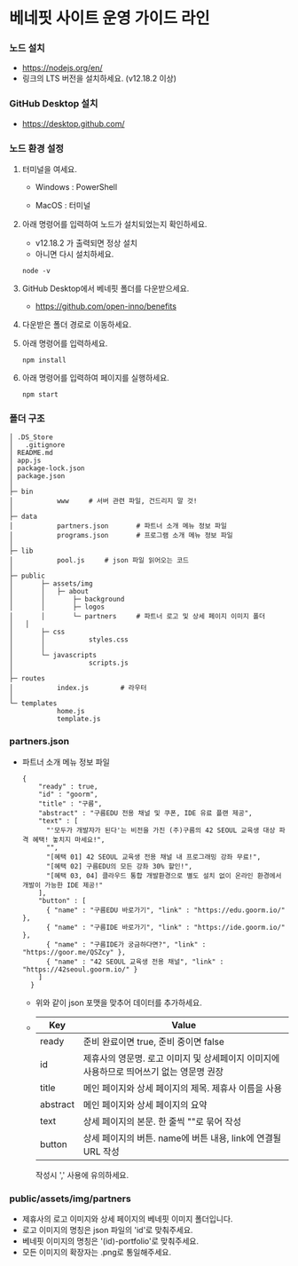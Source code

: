 # 베네핏 사이트 운영 가이드 라인

### 노드 설치

- https://nodejs.org/en/
- 링크의 LTS 버전을 설치하세요. (v12.18.2 이상)



### GitHub Desktop 설치

- https://desktop.github.com/



### 노드 환경 설정

1. 터미널을 여세요.

   - Windows : PowerShell

   - MacOS : 터미널

2. 아래 명령어를 입력하여 노드가 설치되었는지 확인하세요.

   - v12.18.2 가 출력되면 정상 설치
   - 아니면 다시 설치하세요.

   ``` 
   node -v 
   ```

3. GitHub Desktop에서 베네핏 폴더를 다운받으세요.

   - https://github.com/open-inno/benefits

4. 다운받은 폴더 경로로 이동하세요.

5. 아래 명령어를 입력하세요.

   ```
   npm install
   ```

6. 아래 명령어를 입력하여 페이지를 실행하세요.

   ```
   npm start
   ```



### 폴더 구조

```
│ .DS_Store
│	.gitignore
│ README.md
│ app.js
│ package-lock.json
│ package.json
│ 
├─ bin
│			www		# 서버 관련 파일, 건드리지 말 것!
│ 
├─ data
│			partners.json		# 파트너 소개 메뉴 정보 파일
│			programs.json		# 프로그램 소개 메뉴 정보 파일
│ 
├─ lib
│			pool.js		# json 파일 읽어오는 코드
│ 
├─ public
│		├─ assets/img
│		│ 	├─ about
│		│		├─ background
│		│		├─ logos
│		│		└─ partners		# 파트너 로고 및 상세 페이지 이미지 폴더
│ 	│
│		├─ css
│		│			styles.css
│		│
│		└─ javascripts
│					scripts.js
│
├─ routes
│			index.js		# 라우터
│
└─ templates
			home.js
			template.js
```



### partners.json

- 파트너 소개 메뉴 정보 파일

  ``` 
  {
      "ready" : true,
      "id" : "goorm",
      "title" : "구름",
      "abstract" : "구름EDU 전용 채널 및 쿠폰, IDE 유료 플랜 제공",
      "text" : [
        "'모두가 개발자가 된다'는 비전을 가진 (주)구름의 42 SEOUL 교육생 대상 파격 혜택! 놓치지 마세요!",
        "",
        "[혜택 01] 42 SEOUL 교육생 전용 채널 내 프로그래밍 강좌 무료!",
        "[혜택 02] 구름EDU의 모든 강좌 30% 할인!",
        "[혜택 03, 04] 클라우드 통합 개발환경으로 별도 설치 없이 온라인 환경에서 개발이 가능한 IDE 제공!"
      ],
      "button" : [
        { "name" : "구름EDU 바로가기", "link" : "https://edu.goorm.io/" },
        { "name" : "구름IDE 바로가기", "link" : "https://ide.goorm.io/" },
        { "name" : "구름IDE가 궁금하다면?", "link" : "https://goor.me/QSZcy" },
        { "name" : "42 SEOUL 교육생 전용 채널", "link" : "https://42seoul.goorm.io/" }
      ]
    }
  ```

  - 위와 같이 json 포맷을 맞추어 데이터를 추가하세요.

  - | Key      | Value                                                        |
    | -------- | ------------------------------------------------------------ |
    | ready    | 준비 완료이면 true, 준비 중이면 false                        |
    | id       | 제휴사의 영문명. 로고 이미지 및 상세페이지 이미지에 사용하므로 띄어쓰기 없는 영문명 권장 |
    | title    | 메인 페이지와 상세 페이지의 제목. 제휴사 이름을 사용         |
    | abstract | 메인 페이지와 상세 페이지의 요약                             |
    | text     | 상세 페이지의 본문. 한 줄씩 ""로 묶어 작성                   |
    | button   | 상세 페이지의 버튼. name에 버튼 내용, link에 연결될 URL 작성 |

    작성시 ',' 사용에 유의하세요.



### public/assets/img/partners

- 제휴사의 로고 이미지와 상세 페이지의 베네핏 이미지 폴더입니다.
- 로고 이미지의 명칭은 json 파일의 'id'로 맞춰주세요.
- 베네핏 이미지의 명칭은 '(id)-portfolio'로 맞춰주세요.
- 모든 이미지의 확장자는 .png로 통일해주세요.

